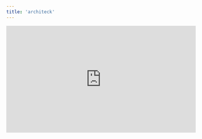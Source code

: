 ```yaml
---
title: 'architeck'
---
```


<div style="padding:56.25% 0 0 0;position:relative;"><iframe src="https://player.vimeo.com/video/399168311?byline=0&portrait=0" style="position:absolute;top:0;left:0;width:100%;height:100%;" frameborder="0" allow="autoplay; fullscreen" allowfullscreen></iframe></div><script src="https://player.vimeo.com/api/player.js"></script>
